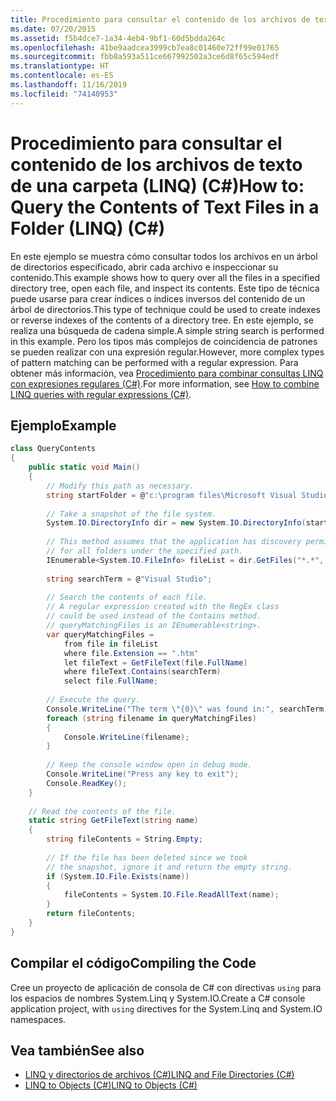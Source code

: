 ```yaml
---
title: Procedimiento para consultar el contenido de los archivos de texto de una carpeta (LINQ) (C#)
ms.date: 07/20/2015
ms.assetid: f5b4dce7-1a34-4eb4-9bf1-60d5bdda264c
ms.openlocfilehash: 41be9aadcea3999cb7ea8c01460e72ff99e01765
ms.sourcegitcommit: fbb8a593a511ce667992502a3ce6d8f65c594edf
ms.translationtype: HT
ms.contentlocale: es-ES
ms.lasthandoff: 11/16/2019
ms.locfileid: "74140953"
---
```

# <a name="how-to-query-the-contents-of-text-files-in-a-folder-linq-c"></a><span data-ttu-id="a239d-102">Procedimiento para consultar el contenido de los archivos de texto de una carpeta (LINQ) (C#)</span><span class="sxs-lookup"><span data-stu-id="a239d-102">How to: Query the Contents of Text Files in a Folder (LINQ) (C#)</span></span>
<span data-ttu-id="a239d-103">En este ejemplo se muestra cómo consultar todos los archivos en un árbol de directorios especificado, abrir cada archivo e inspeccionar su contenido.</span><span class="sxs-lookup"><span data-stu-id="a239d-103">This example shows how to query over all the files in a specified directory tree, open each file, and inspect its contents.</span></span> <span data-ttu-id="a239d-104">Este tipo de técnica puede usarse para crear índices o índices inversos del contenido de un árbol de directorios.</span><span class="sxs-lookup"><span data-stu-id="a239d-104">This type of technique could be used to create indexes or reverse indexes of the contents of a directory tree.</span></span> <span data-ttu-id="a239d-105">En este ejemplo, se realiza una búsqueda de cadena simple.</span><span class="sxs-lookup"><span data-stu-id="a239d-105">A simple string search is performed in this example.</span></span> <span data-ttu-id="a239d-106">Pero los tipos más complejos de coincidencia de patrones se pueden realizar con una expresión regular.</span><span class="sxs-lookup"><span data-stu-id="a239d-106">However, more complex types of pattern matching can be performed with a regular expression.</span></span> <span data-ttu-id="a239d-107">Para obtener más información, vea [Procedimiento para combinar consultas LINQ con expresiones regulares (C#)](./how-to-combine-linq-queries-with-regular-expressions.md).</span><span class="sxs-lookup"><span data-stu-id="a239d-107">For more information, see [How to combine LINQ queries with regular expressions (C#)](./how-to-combine-linq-queries-with-regular-expressions.md).</span></span>  
  
## <a name="example"></a><span data-ttu-id="a239d-108">Ejemplo</span><span class="sxs-lookup"><span data-stu-id="a239d-108">Example</span></span>  
  
```csharp  
class QueryContents  
{  
    public static void Main()  
    {  
        // Modify this path as necessary.  
        string startFolder = @"c:\program files\Microsoft Visual Studio 9.0\";  
  
        // Take a snapshot of the file system.  
        System.IO.DirectoryInfo dir = new System.IO.DirectoryInfo(startFolder);  
  
        // This method assumes that the application has discovery permissions  
        // for all folders under the specified path.  
        IEnumerable<System.IO.FileInfo> fileList = dir.GetFiles("*.*", System.IO.SearchOption.AllDirectories);  
  
        string searchTerm = @"Visual Studio";  
  
        // Search the contents of each file.  
        // A regular expression created with the RegEx class  
        // could be used instead of the Contains method.  
        // queryMatchingFiles is an IEnumerable<string>.  
        var queryMatchingFiles =  
            from file in fileList  
            where file.Extension == ".htm"  
            let fileText = GetFileText(file.FullName)  
            where fileText.Contains(searchTerm)  
            select file.FullName;  
  
        // Execute the query.  
        Console.WriteLine("The term \"{0}\" was found in:", searchTerm);  
        foreach (string filename in queryMatchingFiles)  
        {  
            Console.WriteLine(filename);  
        }  
  
        // Keep the console window open in debug mode.  
        Console.WriteLine("Press any key to exit");  
        Console.ReadKey();  
    }  
  
    // Read the contents of the file.  
    static string GetFileText(string name)  
    {  
        string fileContents = String.Empty;  
  
        // If the file has been deleted since we took   
        // the snapshot, ignore it and return the empty string.  
        if (System.IO.File.Exists(name))  
        {  
            fileContents = System.IO.File.ReadAllText(name);  
        }  
        return fileContents;  
    }  
}  
```  
  
## <a name="compiling-the-code"></a><span data-ttu-id="a239d-109">Compilar el código</span><span class="sxs-lookup"><span data-stu-id="a239d-109">Compiling the Code</span></span>  
<span data-ttu-id="a239d-110">Cree un proyecto de aplicación de consola de C# con directivas `using` para los espacios de nombres System.Linq y System.IO.</span><span class="sxs-lookup"><span data-stu-id="a239d-110">Create a C# console application project, with `using` directives for the System.Linq and System.IO namespaces.</span></span>
  
## <a name="see-also"></a><span data-ttu-id="a239d-111">Vea también</span><span class="sxs-lookup"><span data-stu-id="a239d-111">See also</span></span>

- [<span data-ttu-id="a239d-112">LINQ y directorios de archivos (C#)</span><span class="sxs-lookup"><span data-stu-id="a239d-112">LINQ and File Directories (C#)</span></span>](./linq-and-file-directories.md)
- [<span data-ttu-id="a239d-113">LINQ to Objects (C#)</span><span class="sxs-lookup"><span data-stu-id="a239d-113">LINQ to Objects (C#)</span></span>](./linq-to-objects.md)
